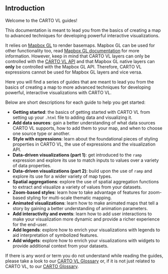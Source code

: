 ## Introduction

Welcome to the CARTO VL guides!

This documentation is meant to lead you from the basics of creating a map to advanced techniques for developing powerful interactive visualizations.

It relies on [Mapbox GL](https://www.mapbox.com/mapbox-gl-js/api) to render basemaps. Mapbox GL can be used for other functionality too, read [Mapbox GL documentation](https://www.mapbox.com/mapbox-gl-js/api/) for more information. However, keep in mind that CARTO VL layers can only be controlled with the [CARTO VL API](/developers/carto-vl/reference/) and that Mapbox GL native layers can **only** be controlled with the Mapbox GL API. Therefore, CARTO VL expressions cannot be used for Mapbox GL layers and vice versa.

Here you will find a series of guides that are meant to lead you from the basics of creating a map to more advanced techniques for developing powerful, interactive visualizations with CARTO VL.

Below are short descriptions for each guide to help you get started:

* **Getting started**: the basics of getting started with CARTO VL from setting up your `.html` file to adding data and visualizing it.
* **Add data sources**: gain a better understanding of what data sources CARTO VL supports, how to add them to your map, and when to choose one source type or another.
* **Style with expressions**: learn about the foundational pieces of styling properties in CARTO VL, the use of expressions and the visualization API.
* **Data-driven visualizations (part 1)**: get introduced to the `ramp` expression and explore its use to match inputs to values over a variety of data properties.
* **Data-driven visualizations (part 2)**: build upon the use of `ramp` and explore its use for a wider variety of map types.
* **Spatial aggregations**: explore the use of spatial aggregation functions to extract and visualize a variety of values from your datasets.
* **Zoom-based styles**: learn how to take advantage of features for zoom-based styling for multi-scale thematic mapping.
* **Animated visualizations**: learn how to make animated maps that tell a story by gaining a better understanding of animation parameters.
* **Add interactivity and events**: learn how to add user interactions to make your visualization more dynamic and provide a richer experience for the end-user.
* **Add legends**: explore how to enrich your visualizations with legends to aid interpretation of symbolized features.
* **Add widgets**: explore how to enrich your visualizations with widgets to provide additional context from your datasets.

If there is any word or term you do not understand while reading the guides, please take a look to our [CARTO VL Glossary](/developers/carto-vl/guides/Glossary/) or, if it is not just related to CARTO VL, to our [CARTO Glossary](https://carto.com/help/glossary).
